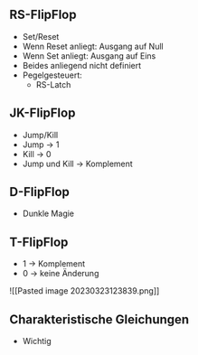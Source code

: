 ## RS-FlipFlop
- Set/Reset
- Wenn Reset anliegt: Ausgang auf Null
- Wenn Set anliegt: Ausgang auf Eins
- Beides anliegend nicht definiert
- Pegelgesteuert:
	- RS-Latch

## JK-FlipFlop
- Jump/Kill
- Jump -> 1
- Kill -> 0
- Jump und Kill -> Komplement

## D-FlipFlop
- Dunkle Magie

## T-FlipFlop
- 1 -> Komplement
- 0 -> keine Änderung

![[Pasted image 20230323123839.png]]

## Charakteristische Gleichungen
- Wichtig